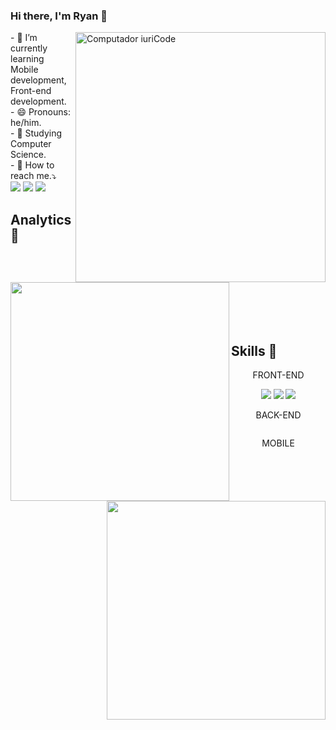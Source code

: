 ### Hi there, I'm Ryan 👋

<img src="https://user-images.githubusercontent.com/54184206/209454773-bf43cc02-7b52-486c-9ea8-d2c7e2b5e85a.gif" min-width="400px" max-width="400px" width="400px" align="right" alt="Computador iuriCode">
<p align="left"> 
- 🌱 I’m currently learning Mobile development, Front-end development.<br>
- 😄 Pronouns: he/him.<br>
- 📖 Studying Computer Science.<br>
- 🔎 How to reach me.⤵️<br>

<a href='mailto:ryanrouxinol17@gmail.com?subject=Hello there!' alt='gmail'>
<img src="https://img.shields.io/badge/Gmail-D14836?style=for-the-badge&logo=gmail&logoColor=white"</img></a>

<a href='https://www.linkedin.com/in/ryanvilela/' alt='linkedin'>
<img src="https://img.shields.io/badge/LinkedIn-0077B5?style=for-the-badge&logo=linkedin&logoColor=white"</img></a>

<a href='https://leetcode.com/_re4n/' alt='leetcode'>
<img src="https://img.shields.io/badge/-LeetCode-FFA116?style=for-the-badge&logo=LeetCode&logoColor=black"</img></a>


</p>

## Analytics 👜

<div>
<img src="https://github-readme-stats.vercel.app/api?username=re4n&theme=radical&show_icons=true"min-width="400px" max-width="350px" width="350px" align="left"</img>
</div>

<div>
<img src="https://github-readme-stats.vercel.app/api/top-langs/?username=iuricode&hide=html&layout=compact&theme=radical"min-width="400px" max-width="350px" width="350px" align="right"</img>
</div>
<br><br><br><br><br><br>


## Skills 💪
<p align='center'>FRONT-END</p>
<p align='center'>
<img src="https://img.shields.io/badge/JavaScript-323330?style=for-the-badge&logo=javascript&logoColor=F7DF1E"</img>
<img src="https://img.shields.io/badge/HTML5-E34F26?style=for-the-badge&logo=html5&logoColor=white"</img>
<img src="https://img.shields.io/badge/CSS3-1572B6?style=for-the-badge&logo=css3&logoColor=white"</img>
</p>
<p align='center'>BACK-END</p>
<p align='center'>
<img alt='' src='https://img.shields.io/badge/Studying-100000?style=for-the-badge&logo=&logoColor=000000&labelColor=000000&color=323330'</a>

</p>
<p align='center'>MOBILE</p>
<p align='center'>
<img alt='' src='https://img.shields.io/badge/Studying-100000?style=for-the-badge&logo=&logoColor=000000&labelColor=000000&color=323330'</a>
</p>


##

